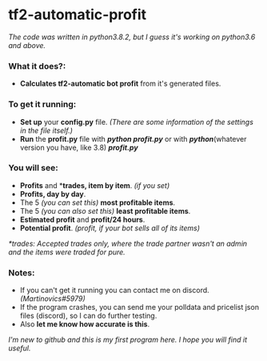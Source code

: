 # tf2-automatic-profit
*The code was written in python3.8.2, but I guess it's working on python3.6 and above.*

### What it does?:
- **Calculates tf2-automatic bot profit** from it's generated files.

### To get it running:
- **Set up** your **config.py** file. *(There are some information of the settings in the file itself.)*
- **Run** the **profit.py** file with ***python profit.py*** or with ***python***(whatever version you have, like 3.8) ***profit.py***

### You will see:
- **Profits** and \***trades, item by item**. *(if you set)*
- **Profits, day by day**.
- The 5 *(you can set this)* **most profitable items**.
- The 5 *(you can also set this)* **least profitable items**.
- **Estimated profit** and **profit/24 hours**.
- **Potential profit**. *(profit, if your bot sells all of its items)*

*\*trades: Accepted trades only, where the trade partner wasn't an admin and the items were traded for pure.*

### Notes:
- If you can't get it running you can contact me on discord. *(Martinovics#5979)*
- If the program crashes, you can send me your polldata and pricelist json files (discord), so I can do further testing.
- Also **let me know how accurate is this**.


*I'm new to github and this is my first program here. I hope you will find it useful.*
